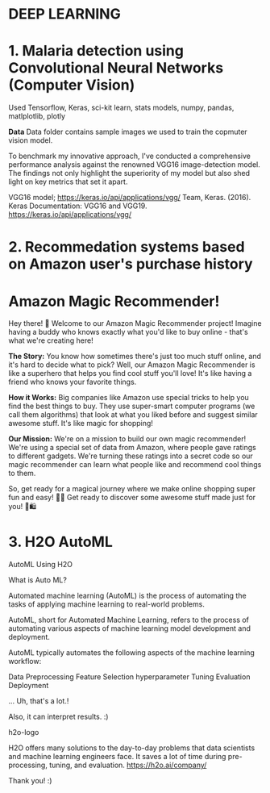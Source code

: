 

# DEEP LEARNING

# 1. Malaria detection using Convolutional Neural Networks (Computer Vision)

Used Tensorflow, Keras, sci-kit learn, stats models, numpy, pandas, matlplotlib, plotly


**Data**
Data folder contains sample images we used to train the copmuter vision model.
 
To benchmark my innovative approach, I've conducted a comprehensive performance analysis against the renowned VGG16 image-detection model. The findings not only highlight the superiority of my model but also shed light on key metrics that set it apart.

VGG16 model; https://keras.io/api/applications/vgg/ 
Team, Keras. (2016). Keras Documentation: VGG16 and VGG19. https://keras.io/api/applications/vgg/

# 2. Recommedation systems based on Amazon user's purchase history

# Amazon Magic Recommender!

Hey there! 🚀 Welcome to our Amazon Magic Recommender project! Imagine having a buddy who knows exactly what you'd like to buy online - that's what we're creating here!

**The Story:**
You know how sometimes there's just too much stuff online, and it's hard to decide what to pick? Well, our Amazon Magic Recommender is like a superhero that helps you find cool stuff you'll love! It's like having a friend who knows your favorite things.

**How it Works:**
Big companies like Amazon use special tricks to help you find the best things to buy. They use super-smart computer programs (we call them algorithms) that look at what you liked before and suggest similar awesome stuff. It's like magic for shopping!

**Our Mission:**
We're on a mission to build our own magic recommender! We're using a special set of data from Amazon, where people gave ratings to different gadgets. We're turning these ratings into a secret code so our magic recommender can learn what people like and recommend cool things to them.

So, get ready for a magical journey where we make online shopping super fun and easy! 🌟✨ Get ready to discover some awesome stuff made just for you! 🚀🛍️
 
# 3. H2O AutoML

AutoML Using H2O

What is Auto ML?

Automated machine learning (AutoML) is the process of automating the tasks of applying machine learning to real-world problems.

AutoML, short for Automated Machine Learning, refers to the process of automating various aspects of machine learning model development and deployment.

AutoML typically automates the following aspects of the machine learning workflow:

Data Preprocessing Feature Selection hyperparameter Tuning Evaluation Deployment

... Uh, that's a lot.!

Also, it can interpret results. :)

h2o-logo

H2O offers many solutions to the day-to-day problems that data scientists and machine learning engineers face. It saves a lot of time during pre-processing, tuning, and evaluation. https://h2o.ai/company/


Thank you! :)
